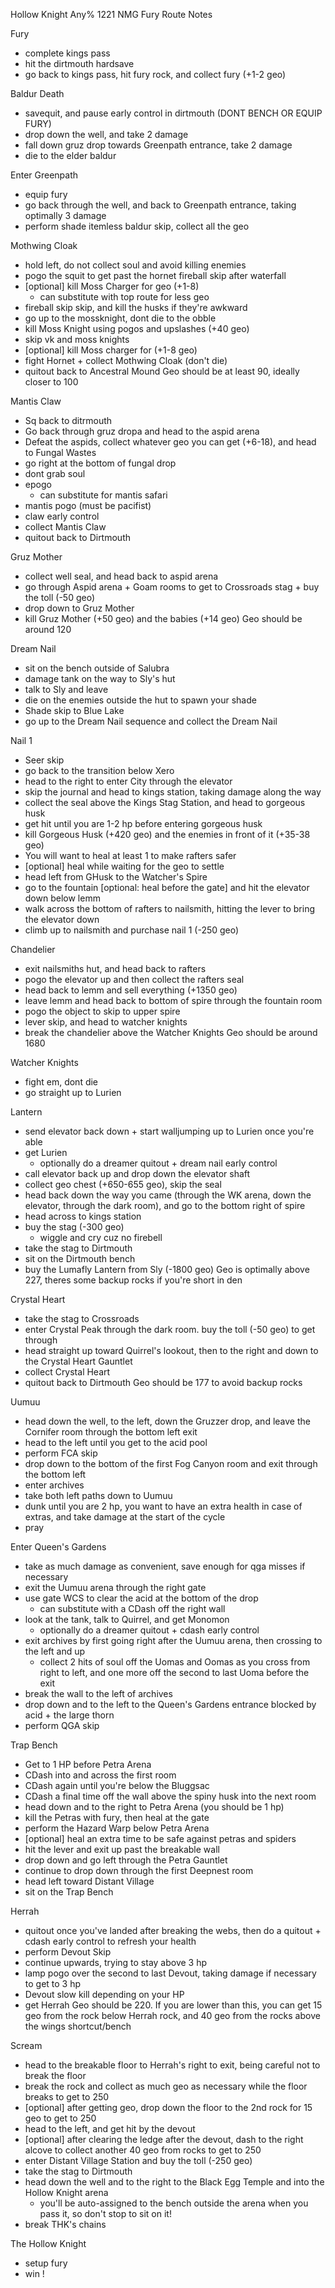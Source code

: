 Hollow Knight Any% 1221 NMG Fury Route Notes

Fury
- complete kings pass
- hit the dirtmouth hardsave
- go back to kings pass, hit fury rock, and collect fury (+1-2 geo)

Baldur Death
- savequit, and pause early control in dirtmouth (DONT BENCH OR EQUIP FURY)
- drop down the well, and take 2 damage
- fall down gruz drop towards Greenpath entrance, take 2 damage
- die to the elder baldur 

Enter Greenpath
- equip fury
- go back through the well, and back to Greenpath entrance, taking optimally 3 damage
- perform shade itemless baldur skip, collect all the geo

Mothwing Cloak
- hold left, do not collect soul and avoid killing enemies
- pogo the squit to get past the hornet fireball skip after waterfall
- [optional] kill Moss Charger for geo (+1-8)
	- can substitute with top route for less geo
- fireball skip skip, and kill the husks if they're awkward 
- go up to the mossknight, dont die to the obble
- kill Moss Knight using pogos and upslashes (+40 geo)
- skip vk and moss knights
- [optional] kill Moss charger for (+1-8 geo)
- fight Hornet + collect Mothwing Cloak (don't die)
- quitout back to Ancestral Mound
Geo should be at least 90, ideally closer to 100

Mantis Claw
- Sq back to ditrmouth
- Go back through gruz dropa and head to the aspid arena
- Defeat the aspids, collect whatever geo you can get (+6-18), and head to Fungal Wastes
- go right at the bottom of fungal drop
- dont grab soul
- epogo
	- can substitute for mantis safari
- mantis pogo (must be pacifist)
- claw early control
- collect Mantis Claw
- quitout back to Dirtmouth

Gruz Mother
- collect well seal, and head back to aspid arena
- go through Aspid arena + Goam rooms to get to Crossroads stag + buy the toll (-50 geo)
- drop down to Gruz Mother
- kill Gruz Mother (+50 geo) and the babies (+14 geo)
Geo should be around 120

Dream Nail
- sit on the bench outside of Salubra
- damage tank on the way to Sly's hut
- talk to Sly and leave
- die on the enemies outside the hut to spawn your shade
- Shade skip to Blue Lake
- go up to the Dream Nail sequence and collect the Dream Nail

Nail 1
- Seer skip
- go back to the transition below Xero
- head to the right to enter City through the elevator
- skip the journal and head to kings station, taking damage along the way
- collect the seal above the Kings Stag Station, and head to gorgeous husk
- get hit until you are 1-2 hp before entering gorgeous husk
- kill Gorgeous Husk (+420 geo) and the enemies in front of it (+35-38 geo)
- You will want to heal at least 1 to make rafters safer
- [optional] heal while waiting for the geo to settle
- head left from GHusk to the Watcher's Spire
- go to the fountain [optional: heal before the gate] and hit the elevator down below lemm
- walk across the bottom of rafters to nailsmith, hitting the lever to bring the elevator down 
- climb up to nailsmith and purchase nail 1 (-250 geo)

Chandelier
- exit nailsmiths hut, and head back to rafters
- pogo the elevator up and then collect the rafters seal
- head back to lemm and sell everything (+1350 geo)
- leave lemm and head back to bottom of spire through the fountain room
- pogo the object to skip to upper spire
- lever skip, and head to watcher knights
- break the chandelier above the Watcher Knights
Geo should be around 1680

Watcher Knights
- fight em, dont die
- go straight up to Lurien

Lantern
- send elevator back down + start walljumping up to Lurien once you're able
- get Lurien
	- optionally do a dreamer quitout + dream nail early control
- call elevator back up and drop down the elevator shaft
- collect geo chest (+650-655 geo), skip the seal
- head back down the way you came (through the WK arena, down the elevator, through the dark room), and go to the bottom right of spire
- head across to kings station
- buy the stag (-300 geo)
	- wiggle and cry cuz no firebell
- take the stag to Dirtmouth
- sit on the Dirtmouth bench
- buy the Lumafly Lantern from Sly (-1800 geo)
Geo is optimally above 227, theres some backup rocks if you're short in den

Crystal Heart
- take the stag to Crossroads
- enter Crystal Peak through the dark room. buy the toll (-50 geo) to get through
- head straight up toward Quirrel's lookout, then to the right and down to the Crystal Heart Gauntlet
- collect Crystal Heart
- quitout back to Dirtmouth
Geo should be 177 to avoid backup rocks

Uumuu
- head down the well, to the left, down the Gruzzer drop, and leave the Cornifer room through the bottom left exit
- head to the left until you get to the acid pool
- perform FCA skip
- drop down to the bottom of the first Fog Canyon room and exit through the bottom left
- enter archives
- take both left paths down to Uumuu
- dunk until you are 2 hp, you want to have an extra health in case of extras, and take damage at the start of the cycle
- pray

Enter Queen's Gardens
- take as much damage as convenient, save enough for qga misses if necessary
- exit the Uumuu arena through the right gate
- use gate WCS to clear the acid at the bottom of the drop
	- can substitute with a CDash off the right wall
- look at the tank, talk to Quirrel, and get Monomon
	- optionally do a dreamer quitout + cdash early control
- exit archives by first going right after the Uumuu arena, then crossing to the left and up
	- collect 2 hits of soul off the Uomas and Oomas as you cross from right to left, and one more off the second to last Uoma before the exit
- break the wall to the left of archives
- drop down and to the left to the Queen's Gardens entrance blocked by acid + the large thorn
- perform QGA skip

Trap Bench
- Get to 1 HP before Petra Arena
- CDash into and across the first room
- CDash again until you're below the Bluggsac
- CDash a final time off the wall above the spiny husk into the next room
- head down and to the right to Petra Arena (you should be 1 hp)
- kill the Petras with fury, then heal at the gate
- perform the Hazard Warp below Petra Arena
- [optional] heal an extra time to be safe against petras and spiders
- hit the lever and exit up past the breakable wall
- drop down and go left through the Petra Gauntlet
- continue to drop down through the first Deepnest room
- head left toward Distant Village
- sit on the Trap Bench

Herrah
- quitout once you've landed after breaking the webs, then do a quitout + cdash early control to refresh your health
- perform Devout Skip
- continue upwards, trying to stay above 3 hp
- lamp pogo over the second to last Devout, taking damage if necessary to get to 3 hp
- Devout slow kill depending on your HP
- get Herrah
Geo should be 220. If you are lower than this, you can get 15 geo from the rock below Herrah rock, and 40 geo from the rocks above the wings shortcut/bench

Scream
- head to the breakable floor to Herrah's right to exit, being careful not to break the floor
- break the rock and collect as much geo as necessary while the floor breaks to get to 250
- [optional] after getting geo, drop down the floor to the 2nd rock for 15 geo to get to 250
- head to the left, and get hit by the devout
- [optional] after clearing the ledge after the devout, dash to the right alcove to collect another 40 geo from rocks to get to 250
- enter Distant Village Station and buy the toll (-250 geo)
- take the stag to Dirtmouth
- head down the well and to the right to the Black Egg Temple and into the Hollow Knight arena
	- you'll be auto-assigned to the bench outside the arena when you pass it, so don't stop to sit on it!
- break THK's chains

The Hollow Knight
- setup fury
- win !